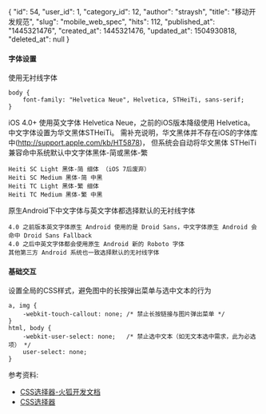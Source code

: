 {
    "id": 54,
    "user_id": 1,
    "category_id": 12,
    "author": "straysh",
    "title": "移动开发规范",
    "slug": "mobile_web_spec",
    "hits": 112,
    "published_at": "1445321476",
    "created_at": 1445321476,
    "updated_at": 1504930818,
    "deleted_at": null
}
#### 字体设置
使用无衬线字体
```
body {
    font-family: "Helvetica Neue", Helvetica, STHeiTi, sans-serif;
}
```

iOS 4.0+ 使用英文字体 Helvetica Neue，之前的iOS版本降级使用 Helvetica。中文字体设置为华文黑体STHeiTi。 需补充说明，华文黑体并不存在iOS的字体库中(http://support.apple.com/kb/HT5878)， 但系统会自动将华文黑体 STHeiTi 兼容命中系统默认中文字体黑体-简或黑体-繁
```
Heiti SC Light 黑体-简 细体 （iOS 7后废弃）
Heiti SC Medium 黑体-简 中黑
Heiti TC Light 黑体-繁 细体
Heiti TC Medium 黑体-繁 中黑
```

原生Android下中文字体与英文字体都选择默认的无衬线字体
```
4.0 之前版本英文字体原生 Android 使用的是 Droid Sans，中文字体原生 Android 会命中 Droid Sans Fallback
4.0 之后中英文字体都会使用原生 Android 新的 Roboto 字体
其他第三方 Android 系统也一致选择默认的无衬线字体
```

#### 基础交互
设置全局的CSS样式，避免图中的长按弹出菜单与选中文本的行为
```
a, img {
    -webkit-touch-callout: none; /* 禁止长按链接与图片弹出菜单 */
}
html, body {
    -webkit-user-select: none;   /* 禁止选中文本（如无文本选中需求，此为必选项） */
    user-select: none;
}
```

参考资料:
* [CSS选择器-火狐开发文档](http://www.w3.org/TR/selectors/#selectors)
* [CSS选择器](https://developer.mozilla.org/zh-CN/docs/Web/Guide/CSS/Getting_started/Selectors)